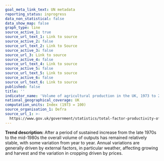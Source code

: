 ```yaml
---
goal_meta_link_text: UN metadata
reporting_status: inprogress
data_non_statistical: false
data_show_map: false
graph_type: line
source_active_1: true
source_url_text_1: Link to source
source_active_2: false
source_url_text_2: Link to Source
source_active_3: false
source_url_3: Link to source
source_active_4: false
source_url_text_4: Link to source
source_active_5: false
source_url_text_5: Link to source
source_active_6: false
source_url_text_6: Link to source
published: false
title: ''
indicator_name: 'Volume of agricultural production in the UK, 1973 to 2018'
national_geographical_coverage: UK
computation_units: Index (1973 = 100)
source_organisation_1: Defra
source_url_1: >-
  https://www.gov.uk/government/statistics/total-factor-productivity-of-the-agricultural-industry
---
```

**Trend description:** After a period of sustained increase from the late 1970s to the mid-1980s the overall volume of outputs has remained relatively stable, with some variation from year to year. Annual variations are generally driven by external factors, in particular weather, affecting growing and harvest and the variation in cropping driven by prices.